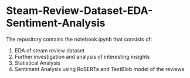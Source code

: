 # Steam-Review-Dataset-EDA-Sentiment-Analysis  
The repository contains the notebook.ipynb that consists of:  
1. EDA of steam review dataset
2. Further investigation and analysis of interesting insights
3. Statistical Analysis
4. Sentiment Analysis using RoBERTa and TextBlob model of the reviews
